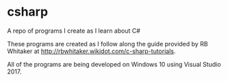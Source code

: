# csharp
 A repo of programs I create as I learn about C#

These programs are created as I follow along the guide provided by RB Whitaker at http://rbwhitaker.wikidot.com/c-sharp-tutorials.

All of the programs are being developed on Windows 10 using Visual Studio 2017.

